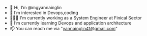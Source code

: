 - 👋 Hi, I’m @mgyannainglin
- 👀 I’m interested in Devops,coding
- 👨🏽‍💻 I'm currently working as a System Engineer at Finical Sector
- 🌱 I’m currently learning Devops and application architecture
- 📫 You can reach me via "yannainglin41@gmail.com"

<!---
mgyannainglin/mgyannainglin is a ✨ special ✨ repository because its `README.md` (this file) appears on your GitHub profile.
You can click the Preview link to take a look at your changes.
--->
